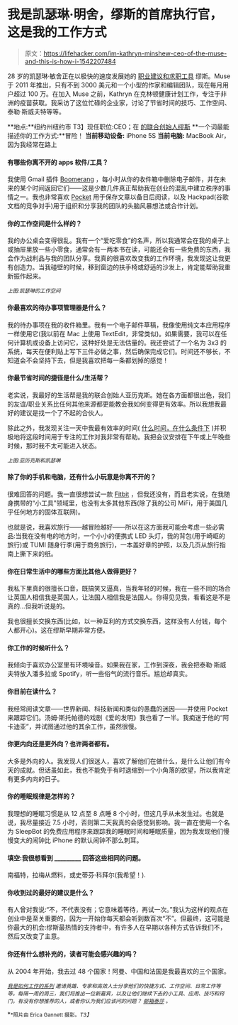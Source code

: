 # 我是凯瑟琳·明舍，缪斯的首席执行官，这是我的工作方式

> 原文：<https://lifehacker.com/im-kathryn-minshew-ceo-of-the-muse-and-this-is-how-i-1542207484>

28 岁的凯瑟琳·敏舍正在以极快的速度发展她的 [职业建议和求职工具](http://www.themuse.com/) 缪斯。Muse 于 2011 年推出，只有不到 3000 美元和一个小型的作家和编辑团队，现在每月用户超过 100 万。在加入 Muse 之前，Kathryn 在克林顿健康计划工作，专注于非洲的疫苗获取。我采访了这位忙碌的企业家，讨论了节省时间的技巧、工作空间、泰勒·斯威夫特等等。



**地点:**纽约州纽约市
T3】现任职位:CEO；在 [的联合创始人缪斯](http://themuse.com/)
**一个词最能描述你的工作方式:**冒险！
**当前移动设备:** iPhone 5S
**当前电脑:** MacBook Air，因为我经常在路上

#### 有哪些你离不开的 apps 软件/工具？

我使用 Gmail 插件 [Boomerang](https://lifehacker.com/boomerang-adds-scheduled-message-management-directly-in-1498170541) ，每小时从你的收件箱中删除电子邮件，并在未来的某个时间返回它们——这是少数几件真正帮助我在创业的混乱中建立秩序的事情之一。我也非常喜欢 [Pocket](http://lifehacker.com/read-later-apps-compared-pocket-vs-instapaper-vs-r-5894995) 用于保存文章以备日后阅读，以及 Hackpad(谷歌文档的竞争对手)用于组织和分享我的团队的头脑风暴想法或合作计划。

#### 你的工作空间是什么样的？

我的办公桌会变得很乱。我有一个“爱吃零食”的名声，所以我通常会在我的桌子上或抽屉里放一些小零食，通常会有一两本书在读，可能还会有一些免费的东西，我会作为战利品与我的团队分享。我真的很喜欢改变我的工作环境，我发现这让我更有创造力。当我碰壁的时候，移到窗边的扶手椅或舒适的沙发上，肯定能帮助我重新振作起来。

<small>*上图:凯瑟琳的工作空间*</small>

#### 你最喜欢的待办事项管理器是什么？

我的待办事项在我的收件箱里。我有一个电子邮件草稿，我像使用纯文本应用程序一样使用它(我以前在 Mac 上使用 TextEdit，非常类似)。如果需要，我可以在任何计算机或设备上访问它，这种好处是无法估量的。我还尝试了一个名为 3x3 的系统，每天在便利贴上写下三件必做之事，然后确保完成它们。时间还不够长，不知道会不会坚持下去，但是我喜欢把每一条都划掉的感觉！

#### 你最节省时间的捷径是什么/生活帮？

老实说，我最好的生活帮是我的联合创始人亚历克斯。她在各方面都很出色，我们的友谊/职业关系比任何其他来源都更能教会我如何变得更有效率。所以我想我最好的建议是找一个了不起的合伙人。

除此之外，我发现关注一天中我最有效率的时间( [什么时间，在什么条件下](https://lifehacker.com/work-only-your-good-hours-to-become-more-productive-5810290) )并积极地将这段时间用于专注的工作对我非常有帮助。我把会议安排在下午或上午晚些时候，那时我不太可能进入状态。

<small>*上图:亚历克斯和凯瑟琳*</small>

#### 除了你的手机和电脑，还有什么小玩意是你离不开的？

很难回答的问题。我一直很想尝试一款 [Fitbit](https://lifehacker.com/how-to-make-the-most-of-your-fitness-tracker-without-f-5994256) ，但我还没有，而且老实说，在我随身携带的“小工具”领域里，也没有太多其他东西(除了我的公司 MiFi，用于美国几乎任何地方的固体互联网)。

也就是说，我喜欢旅行——越冒险越好——所以在这方面我可能会考虑一些必需品:当我在没有电的地方时，一个小小的便携式 LED 头灯，我的背包(用于崎岖的旅行)或 TUMI 随身行李(用于商务旅行)，一本盖好章的护照，以及几页从旅行指南上撕下来的纸。

#### 你在日常生活中的哪些方面比其他人做得更好？

我私下里真的很擅长口音，既搞笑又逼真，当我年轻的时候，我在一些不同的场合让英国人相信我是英国人，让法国人相信我是法国人。你得见见我，看看这是不是真的...但我听说是的。

我也很擅长交换东西(比如，以一种互利的方式交换东西，这样没有人付钱，每个人都开心)。这在缪斯早期非常方便。

#### 你工作的时候听什么？

我倾向于喜欢办公室里有环境噪音。如果我在家，工作到深夜，我会把泰勒·斯威夫特放入潘多拉或 Spotify，听一些俗气的流行音乐。尴尬却真实。

#### 你目前在读什么？

我经常阅读文章——世界新闻、科技新闻和类似的愚蠢的迷因——并使用 Pocket 来跟踪它们。汤姆·斯托帕德的戏剧《爱的发明》我也看了一半。我痴迷于他的“阿卡迪亚”，并试图通过他的其余工作，虽然很慢。

#### 你更内向还是更外向？也许两者都有。

大多是外向的人。我发现人们很迷人，喜欢了解他们在做什么，是什么让他们有今天的成就。但话虽如此，我也不能免于有时退缩到一个小角落的欲望，所以我肯定有更多内向的日子。

#### 你的睡眠规律是怎样的？

我理想的睡眠习惯是从 12 点至 8 点睡 8 个小时，但这几乎从未发生过。也就是说，我尽量接近 7.5 小时，否则第二天我真的会感觉到影响。我一直在使用一个名为 SleepBot 的免费应用程序来跟踪我的睡眠时间和睡眠质量，因为我发现他们慢慢变大的闹钟比 iPhone 的默认闹钟不那么刺耳。

#### 填空:我很想看到 _________ 回答这些相同的问题。

南福特，拉梅从燃料，或史蒂芬·科拜尔(我希望！).

#### 你收到过的最好的建议是什么？

有人曾对我说:“不，不代表没有；它意味着等待，再试一次。”我认为这样的观点在创业中是至关重要的，因为一开始你每天都会听到数百次“不”。但最终，这可能是你最大的机会:缪斯最热情的支持者中，有许多人在早期以各种方式告诉我们不，然后又改变了主意。

#### 你还有什么想补充的，读者可能会感兴趣的吗？

从 2004 年开始，我去过 48 个国家！阿曼、中国和法国是我最喜欢的三个国家。

<small></small>*[<small>*我是如何工作的系列*</small>](http://lifehacker.com/how-i-work/) <small>*邀请英雄、专家和高效人士分享他们的快捷方式、工作空间、日常工作等等。每隔一周的周三，我们将推出一位新嘉宾，以及让他们继续下去的小工具、应用、技巧和窍门。有没有你想推荐的人，或者你认为我们应该问的问题？*</small> [<small>*邮箱泰莎*</small>](https://mail.google.com/mail/?view=cm&fs=1&tf=1&to=tessa@lifehacker.com) <small>*。*</small>*

*<small>*照片由 Erica Gannett 摄影。*T3】</small>*
